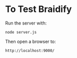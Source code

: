 # To Test Braidify

Run the server with:

```
node server.js
```

Then open a browser to:
```
http://localhost:9000/
```

